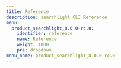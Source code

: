 ```yaml
---
title: Reference
description: searchlight CLI Reference
menu:
  product_searchlight_8.0.0-rc.0:
    identifier: reference
    name: Reference
    weight: 1000
    pre: dropdown
menu_name: product_searchlight_8.0.0-rc.0
---
```


